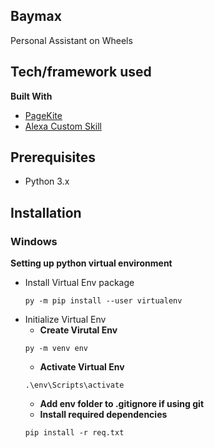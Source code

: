 ## Baymax
Personal Assistant on Wheels

## Tech/framework used
<b>Built With</b>
- [PageKite](http://pagekite.net/)
- [Alexa Custom Skill](https://developer.amazon.com/en-US/alexa)

## Prerequisites
- Python 3.x

## Installation
### Windows
<b> Setting up python virtual environment </b>
- Install Virtual Env package  
   ```
   py -m pip install --user virtualenv
   ```
- Initialize Virtual Env 
   - <b>Create Virutal Env </b> 
    ```
    py -m venv env 
    ```
   - <b>Activate Virtual Env </b>
    ```
    .\env\Scripts\activate
    ```
   - <b> Add env folder to .gitignore if using git </b>     
   - <b> Install required dependencies </b>
   ```
   pip install -r req.txt  
   ```
   
